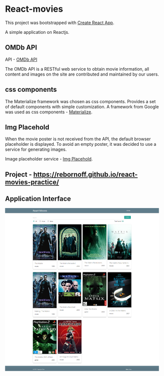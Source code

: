 # React-movies

This project was bootstrapped with [Create React App](https://github.com/facebook/create-react-app).

A simple application on Reactjs.

## OMDb API

API - [OMDb API](https://www.omdbapi.com/)

The OMDb API is a RESTful web service to obtain movie information, all content and images on the site are contributed and maintained by our users.

## css components

The Materialize framework was chosen as css components. Provides a set of default components with simple customization.
A framework from Google was used as css components - [Materialize](https://materializecss.com/).

## Img Placehold

When the movie poster is not received from the API, the default browser placeholder is displayed. To avoid an empty poster, it was decided to use a service for generating images.

Image placeholder service - [Img Placehold](https://placehold.co/).

## Project - https://rebornoff.github.io/react-movies-practice/

## Application Interface

![Application Interface](./interface.png)
